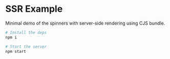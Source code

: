 # SSR Example

Minimal demo of the spinners with server-side rendering using CJS bundle.

```sh
# Install the deps
npm i

# Start the server
npm start
```
